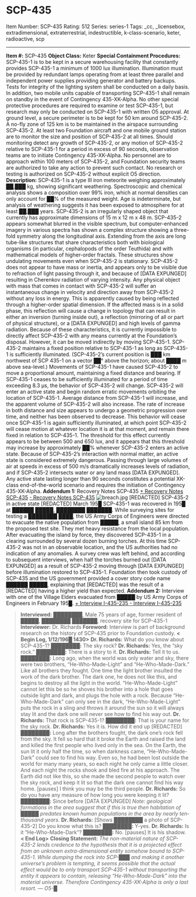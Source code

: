# SCP-435
Item Number: SCP-435
Rating: 512
Series: series-1
Tags: _cc, _licensebox, extradimensional, extraterrestrial, indestructible, k-class-scenario, keter, radioactive, scp

---

**Item #:** SCP-435
**Object Class:** Keter
**Special Containment Procedures:** SCP-435-1 is to be kept in a secure warehousing facility that constantly provides SCP-435-1 a minimum of 1000 lux illumination. Illumination must be provided by redundant lamps operating from at least three parallel and independent power supplies providing generator and battery backups. Tests for integrity of the lighting system shall be conducted on a daily basis. In addition, two mobile units capable of transporting SCP-435-1 shall remain on standby in the event of Contingency 435-XK-Alpha. No other special protective procedures are required to examine or test SCP-435-1, but research may only be conducted on SCP-435-1 with written O5 approval.
At ground level, a secure perimeter is to be kept for 50 km around SCP-435-2. A no-fly zone of 125 km is to be maintained in the airspace surrounding SCP-435-2. At least two Foundation aircraft and one mobile ground station are to monitor the size and position of SCP-435-2 at all times. Should monitoring detect any growth of SCP-435-2, or any motion of SCP-435-2 relative to SCP-435-1 for a period in excess of 90 seconds, observation teams are to initiate Contingency 435-XK-Alpha. No personnel are to approach within 100 meters of SCP-435-2, and Foundation security teams are authorized to take any action to prevent such contact. No research or testing is authorized on SCP-435-2 without explicit O5 direction.
**Description:** SCP-435-1 is a type III iron meteorite weighing approximately ██,███ kg, showing significant weathering. Spectroscopic and chemical analysis shows a composition over 99% iron, which at normal densities can only account for ██% of the measured weight. Age is indeterminate, but analysis of weathering suggests it has been exposed to atmosphere for at least ██,███ years.
SCP-435-2 is an irregularly shaped object that currently has approximate dimensions of 15 m x 12 m x 48 m. SCP-435-2 appears somewhat blurred in the visible spectrum, but computer-enhanced imagery in various spectra has shown a complex structure showing a three-fold symmetry along the longitudinal axis. Extending from the axis are long tube-like structures that share characteristics both with biological organisms (in particular, cephalopods of the order Teuthida) and with mathematical models of higher-order fractals. These structures show undulating movements even when SCP-435-2 is stationary. SCP-435-2 does not appear to have mass or inertia, and appears only to be visible due to refraction of light passing through it, and because of [DATA EXPUNGED] resulting in Cherenkov radiation of varying intensity. Any physical object with mass that comes in contact with SCP-435-2 will suffer an instantaneous change in velocity and direction away from SCP-435-2 without any loss in energy. This is apparently caused by being reflected through a higher-order spatial dimension. If the affected mass is in a solid phase, this reflection will cause a change in topology that can result in either an inversion (turning inside out), a reflection (mirroring of all or part of physical structure), or a [DATA EXPUNGED] and high levels of gamma radiation.
Because of these characteristics, it is currently impossible to directly affect SCP-435-2 with any means currently at the Foundation’s disposal. However, it can be moved indirectly by moving SCP-435-1. SCP-435-2 maintains a fixed position relative to SCP-435-1 as long as SCP-435-1 is sufficiently illuminated. (SCP-435-2’s current position is ███ km northwest of SCP 435-1 on a vector ██° above the horizon; about ████ m above sea-level.) Movements of SCP-435-1 have caused SCP-435-2 to move a proportional amount, maintaining a fixed distance and bearing.
If SCP-435-1 ceases to be sufficiently illuminated for a period of time exceeding 8.3 µs, the behavior of SCP-435-2 will change. SCP-435-2 will enter an active state and begin random erratic movements orbiting the location of SCP-435-1. Average distance from SCP-435-1 will increase, and the apparent volume of SCP-435-2 will also increase. The rate of increase in both distance and size appears to undergo a geometric progression over time, and neither has been observed to decrease. This behavior will cease once SCP-435-1 is again sufficiently illuminated, at which point SCP-435-2 will cease motion at whatever location it is at that moment, and remain there fixed in relation to SCP-435-1. The threshold for this effect currently appears to be between 500 and 650 lux, and it appears that this threshold may increase by approximately ██% whenever SCP-435-2 enters an active state.
Because of SCP-435-2’s interaction with normal matter, an active state is considered extremely dangerous. Passing through large volumes of air at speeds in excess of 500 m/s dramatically increases levels of radiation, and if SCP-435-2 intersects water or any land mass [DATA EXPUNGED]. Any active state lasting longer than 90 seconds constitutes a potential XK-class end-of-the-world scenario and requires the initiation of Contingency 435-XK-Alpha.
**Addendum 1:** Recovery Notes SCP-435
[\+ Recovery Notes SCP-435](javascript:;)
[\- Recovery Notes SCP-435](javascript:;)
![breach.jpg](https://scp-wiki.wdfiles.com/local--files/scp-435/breach.jpg)
[REDACTED] SCP-435-2 in active state [REDACTED] March 195█
SCP-435-1 was recovered in 195█ at ██████ █████, ████████ ███████. While surveying sites for testing a ████████ ████, the US Army Corps of Engineers were directed to evacuate the native population from █████, a small island 85 km from the proposed test site. They met heavy resistance from the local population. After evacuating the island by force, they discovered SCP-435-1 in a clearing surrounded by several dozen burning torches. At this time SCP-435-2 was not in an observable location, and the US authorities had no indication of any anomalies. A survey crew was left behind, and according to subsequent interviews, when half the torches burned out [DATA EXPUNGED] as a result of SCP-435-2 moving through [DATA EXPUNGED] before illumination restored to SCP-435-1. Foundation then took custody of SCP-435 and the US government provided a cover story code name ██████ █████, explaining that [REDACTED] was the result of a [REDACTED] having a higher yield than expected.
**Addendum 2:** Interview with one of the Village Elders evacuated from █████ by US Army Corps of Engineers in February 195█.
[\+ Interview I-435-235 ](javascript:;)
[\- Interview I-435-235](javascript:;)
> **Interviewed:** ████████, Male 75 years of age, former resident of █████, ████████ ███████, recovery site for SCP-435-1
> **Interviewer:** Dr. Richards
> **Foreword:** Interview is part of background research on the history of SCP-435 prior to Foundation custody.
> **< Begin Log, 1/12/196█ 1430>**
> **Dr. Richards:** What do you know about SCP-435-1?
> ████████**:** The sky rock?
> **Dr. Richards:** Yes, the “sky rock.”
> ████████**:** There is a story to it.
> **Dr. Richards:** Tell it to us.
> ████████**:** Long ago, when the world was only water and sky, there were two brothers, “He-Who-Made-Light” and “He-Who-Made-Dark.” Like all brothers they fought. One time the light brother insulted the work of the dark brother. The dark one, he does not like this, and begins to destroy all the light in the world. “He-Who-Made-Light” cannot let this be so he shoves his brother into a hole that goes outside light and dark, and plugs the hole with a rock. Because “He-Who-Made-Dark” can only see in the dark, “He-Who-Made-Light” puts the rock in a sling and throws it around the sun so it will always stay lit and the dark one will never see how to find his way out.
> **Dr. Richards:** That rock is SCP-435-1?
> ████████**:** That is your name for the sky rock.
> **Dr. Richards:** Yes it is. How did it end up [REDACTED]
> ████████**:** Long after the brothers fought, the dark one’s rock fell from the sky. It fell so hard that it broke the Earth and raised the land and killed the first people who lived only in the sea. On the Earth, the sun lit it only half the time, so when darkness came, “He-Who-Made-Dark” could see to find his way. Even so, he had been lost outside the world for many many years, so each night he only came a little closer. And each night the rocks shook and bled fire at his approach. The Earth did not like this, so she made the second people to watch over the sky rock, and keep it lit so that the dark one cannot find his way home. [pauses] I think you may be the third people.
> **Dr. Richards:** So do you have any measure of how long you were keeping it lit?
> ████████**:** Since before [DATA EXPUNGED] _Note: geological formations in the area suggest that if this is true then habitation of █████ predates known human populations in the area by nearly ten-thousand years._
> **Dr. Richards:** [Shows ████████ a photo of SCP-435-2] Do you know what this is?
> ████████**:** Y-yes.
> **Dr. Richards:** Is it “He-Who-Made-Dark”?
> ████████**:** No. [pauses] It is his shadow.
> **< End Log>**
> **Closing Statement:** _The non-material nature of SCP-435-2 lends credence to the hypothesis that it is a projected effect from an unknown extra-dimensional entity somehow bound to SCP-435-1. While dumping the rock into SCP-███ and making it another universe’s problem is tempting, it seems possible that the actual effect would be to only transport SCP-435-1 without transporting the entity it appears to contain, releasing “He-Who-Made-Dark” into the material universe. Therefore Contingency 435-XK-Alpha is only a last resort. — O5-█_